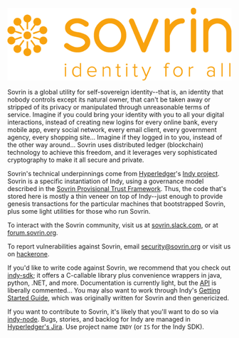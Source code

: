 ![logo](banner.png)

Sovrin is a global utility for self-sovereign identity--that is, an identity that nobody controls
except its natural owner, that can't be taken away or stripped of its privacy or manipulated
through unreasonable terms of service. Imagine if you could bring your identity with you to
all your digital interactions, instead of creating new logins for every online bank, every mobile
app, every social network, every email client, every government agency, every shopping site...
Imagine if they logged in to you, instead of the other way around... Sovrin uses distributed ledger
(blockchain) technology to achieve this freedom, and it leverages very sophisticated cryptography
to make it all secure and private.

Sovrin's technical underpinnings
come from [Hyperledger](https://hyperledger.org)'s [Indy project](https://github.com/hyperledger/indy-node).
Sovrin is a specific instantiation of Indy, using a governance model
described in the [Sovrin Provisional Trust Framework](http://bit.ly/svrn-ptrustfw).
Thus, the code that's stored here is mostly a thin veneer on top of Indy--just enough to provide
genesis transactions for the particular machines that bootstrapped Sovrin, plus some light
utilities for those who run Sovrin.

To interact with the Sovrin community, visit us at [sovrin.slack.com](https://sovrin.slack.com),
or at [forum.sovrin.org](https://forum.sovrin.org).

To report vulnerabilities against Sovrin, email security@sovrin.org or visit us on
[hackerone](https://hackerone.com/sovrin_foundation).

If you'd like to write code against Sovrin, we recommend that you check out 
[indy-sdk](https://github.com/hyperledger/indy-sdk); it offers a C-callable library
plus convenience wrappers in java, python, .NET, and more. Documentation is currently
light, but the [API](https://github.com/hyperledger/indy-sdk/tree/master/src/api) is
liberally commented... You may also want to work through Indy's 
[Getting Started Guide](https://github.com/hyperledger/indy-node/blob/master/getting-started.md),
which was originally written for Sovrin and then genericized. 

If you want to contribute to
Sovrin, it's likely that you'll want to do so via [indy-node](https://github.com/hyperledger/indy-node).
Bugs, stories, and backlog for Indy are managed in
[Hyperledger's Jira](https://jira.hyperledger.org/projects/INDY).
Use project name `INDY` (or `IS` for the Indy SDK).


